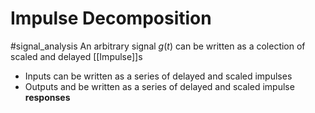 # Impulse Decomposition
#signal_analysis 
An arbitrary signal $g(t)$ can be written as a colection of scaled and delayed [[Impulse]]s

- Inputs can be written as a series of delayed and scaled impulses
- Outputs and be written as a series of delayed and scaled impulse **responses**